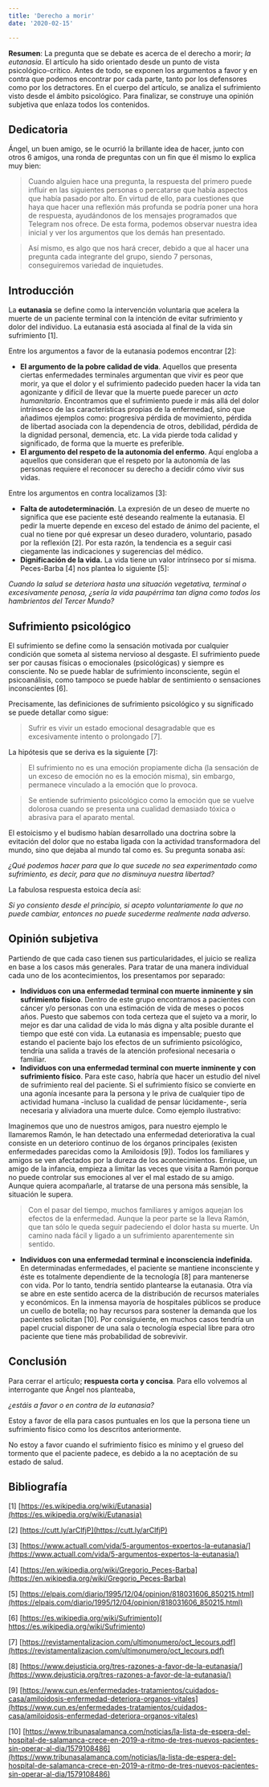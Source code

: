```yaml
---
title: 'Derecho a morir'
date: '2020-02-15'

---
```


**Resumen**: La pregunta que se debate es acerca de el derecho a morir; *la eutanasia*. El  artículo ha sido orientado desde un punto de vista psicológico-crítico. Antes de todo, se exponen los argumentos a favor y en contra que podemos encontrar por cada parte, tanto por los defensores como por los detractores. En el cuerpo del artículo, se analiza el sufrimiento visto desde el ámbito psicológico. Para finalizar, se construye una opinión subjetiva que enlaza todos los contenidos. 

 

## Dedicatoria

Ángel, un buen amigo, se le ocurrió la brillante idea de hacer, junto con otros 6 amigos, una ronda de preguntas con un fin que él mismo lo explica muy bien: 

> Cuando alguien hace una pregunta, la respuesta del primero puede influir en las siguientes personas o percatarse que había aspectos que había pasado por alto. En virtud de ello, para cuestiones que haya que hacer una reflexión más profunda se podría poner una hora de respuesta, ayudándonos de los mensajes programados que Telegram nos ofrece. De esta forma, podemos observar nuestra idea inicial y ver los argumentos que los demás han presentado. 

> Así mismo, es algo que nos hará crecer, debido a que al hacer una pregunta cada integrante del grupo, siendo 7 personas, conseguiremos variedad de inquietudes.

### 

## Introducción

La **eutanasia** se define como la intervención voluntaria que acelera la muerte de un paciente terminal con la intención de evitar sufrimiento y dolor del individuo. La eutanasia está asociada al final de la vida sin sufrimiento [1].

Entre los argumentos a favor de la eutanasia podemos encontrar [2]: 

- **El argumento de la pobre calidad de vida**. Aquellos que presenta ciertas enfermedades terminales argumentan que vivir es peor que morir, ya que el dolor y el sufrimiento padecido pueden hacer la vida tan agonizante y difícil de llevar que la muerte puede parecer un *acto humanitario*. Encontramos que el sufrimiento puede ir más allá del dolor intrínseco de las características propias de la enfermedad, sino que añadimos ejemplos como: progresiva pérdida de movimiento, pérdida de libertad asociada con la dependencia de otros, debilidad, pérdida de la dignidad personal, demencia, etc. La vida pierde toda calidad y significado, de forma que la muerte es preferible. 
- **El argumento del respeto de la autonomía del enfermo**. Aquí engloba a aquellos que consideran que el respeto por la autonomía de las personas requiere el reconocer su derecho a decidir cómo vivir sus vidas. 

Entre los argumentos en contra localizamos [3]:

- **Falta de autodeterminación**. La expresión de un deseo de muerte no significa que ese paciente esté deseando realmente la eutanasia. El pedir la muerte depende en exceso del estado de ánimo del paciente, el cual no tiene por qué expresar un deseo duradero, voluntario, pasado por la reflexión [2]. Por esta razón, la tendencia es a seguir casi ciegamente las indicaciones y sugerencias del médico. 
- **Dignificación de la vida.** La vida tiene un valor intrínseco por sí misma. Peces-Barba [4] nos plantea lo siguiente [5]: 

*Cuando la salud se deteriora hasta una situación vegetativa, terminal o excesivamente penosa, ¿sería la vida paupérrima tan digna como todos los hambrientos del Tercer Mundo?*

### 

## Sufrimiento psicológico

El sufrimiento se define como la sensación motivada por cualquier condición que someta al sistema nervioso al desgaste. El sufrimiento puede ser por causas físicas o emocionales (psicológicas) y siempre es consciente. No se puede hablar de sufrimiento inconsciente, según el psicoanálisis, como tampoco se puede hablar de sentimiento o sensaciones inconscientes [6].

Precisamente, las definiciones de sufrimiento psicológico y su significado se puede detallar como sigue: 

> Sufrir es vivir un estado emocional desagradable que es excesivamente intento o prolongado [7].

La hipótesis que se deriva es la siguiente [7]: 

> El sufrimiento no es una emoción propiamente dicha (la sensación de un exceso de emoción no es la emoción misma), sin embargo, permanece vinculado a la emoción que lo provoca. 

> Se entiende sufrimiento psicológico como la emoción que se vuelve dolorosa cuando se presenta una cualidad demasiado tóxica o abrasiva para el aparato mental. 

El estoicismo y el budismo habían desarrollado una doctrina sobre la evitación del dolor que no estaba ligada con la actividad transformadora del mundo, sino que dejaba al mundo tal como es. Su pregunta sonaba así: 

*¿Qué podemos hacer para que lo que sucede no sea experimentado como sufrimiento, es decir, para que no disminuya nuestra libertad?*

La fabulosa respuesta estoica decía así: 

*Si yo consiento desde el principio, si acepto voluntariamente lo que no puede cambiar, entonces no puede sucederme realmente nada adverso.*

### 

## Opinión subjetiva

Partiendo de que cada caso tienen sus particularidades, el juicio se realiza en base a los casos más generales. Para tratar de una manera individual cada uno de los acontecimientos, los presentamos por separado: 

- **Individuos con una enfermedad terminal con muerte inminente y sin sufrimiento físico**. Dentro de este grupo encontramos a pacientes con cáncer y/o personas con una estimación de vida de meses o pocos años. Puesto que sabemos con toda certeza que el sujeto va a morir, lo mejor es dar una calidad de vida lo más digna y alta posible durante el tiempo que esté con vida. La eutanasia es impensable; puesto que estando el paciente bajo los efectos de un sufrimiento psicológico, tendría una salida a través de la atención profesional necesaria o familiar. 
- **Individuos con una enfermedad terminal con muerte inminente y con sufrimiento físico**. Para este caso, habría que hacer un estudio del nivel de sufrimiento real del paciente. Si el sufrimiento físico se convierte en una agonía incesante para la persona y le priva de cualquier tipo de actividad humana -incluso la cualidad de pensar lúcidamente-, sería necesaria y aliviadora una muerte dulce. Como ejemplo ilustrativo: 

Imaginemos que uno de nuestros amigos, para nuestro ejemplo le llamaremos Ramón, le han detectado una enfermedad deteriorativa la cual consiste en un deterioro continuo de los órganos principales (existen enfermedades parecidas como la Amiloidosis [9]). Todos los familiares y amigos se ven afectados por la dureza de los acontecimientos. Enrique, un amigo de la infancia, empieza a limitar las veces que visita a Ramón porque no puede controlar sus emociones al ver el mal estado de su amigo. Aunque quiera acompañarle, al tratarse de una persona más sensible, la situación le supera.

> Con el pasar del tiempo, muchos familiares y amigos aquejan los efectos de la enfermedad. Aunque la peor parte se la lleva Ramón, que tan sólo le queda seguir padeciendo el dolor hasta su muerte. Un camino nada fácil y ligado a un sufrimiento aparentemente sin sentido.

- **Individuos con una enfermedad terminal e inconsciencia indefinida.** En determinadas enfermedades, el paciente se mantiene inconsciente y éste es totalmente dependiente de la tecnología [8] para mantenerse con vida. Por lo tanto, tendría sentido plantearse la eutanasia. Otra vía se abre en este sentido acerca de la distribución de recursos materiales y económicos. En la inmensa mayoría de hospitales públicos se produce un cuello de botella; no hay recursos para sostener la demanda que los pacientes solicitan [10].  Por consiguiente, en muchos casos tendría un papel crucial disponer de una sala o tecnología especial libre para otro paciente que tiene más probabilidad de sobrevivir.

### 

## Conclusión

Para cerrar el artículo; **respuesta corta y concisa**. Para ello volvemos al interrogante que Ángel nos planteaba, 

*¿estáis a favor o en contra de la eutanasia?*

Estoy a favor de ella para casos puntuales en los que la persona tiene un sufrimiento físico como los descritos anteriormente. 

No estoy a favor cuando el sufrimiento físico es mínimo y el grueso del tormento que el paciente padece, es debido a la no aceptación de su estado de salud.

### 

## Bibliografía

[1] [https://es.wikipedia.org/wiki/Eutanasia](https://es.wikipedia.org/wiki/Eutanasia)

[2] [https://cutt.ly/arClfjP](https://cutt.ly/arClfjP)

[3] [https://www.actuall.com/vida/5-argumentos-expertos-la-eutanasia/](https://www.actuall.com/vida/5-argumentos-expertos-la-eutanasia/)

[4] [https://en.wikipedia.org/wiki/Gregorio_Peces-Barba](https://en.wikipedia.org/wiki/Gregorio_Peces-Barba)

[5] [https://elpais.com/diario/1995/12/04/opinion/818031606_850215.html](https://elpais.com/diario/1995/12/04/opinion/818031606_850215.html)

[6] [https://es.wikipedia.org/wiki/Sufrimiento]( https://es.wikipedia.org/wiki/Sufrimiento)

[7] [https://revistamentalizacion.com/ultimonumero/oct_lecours.pdf](https://revistamentalizacion.com/ultimonumero/oct_lecours.pdf)

[8] [https://www.dejusticia.org/tres-razones-a-favor-de-la-eutanasia/](https://www.dejusticia.org/tres-razones-a-favor-de-la-eutanasia/) 

[9] [https://www.cun.es/enfermedades-tratamientos/cuidados-casa/amiloidosis-enfermedad-deteriora-organos-vitales](https://www.cun.es/enfermedades-tratamientos/cuidados-casa/amiloidosis-enfermedad-deteriora-organos-vitales)

[10] [https://www.tribunasalamanca.com/noticias/la-lista-de-espera-del-hospital-de-salamanca-crece-en-2019-a-ritmo-de-tres-nuevos-pacientes-sin-operar-al-dia/1579108486](https://www.tribunasalamanca.com/noticias/la-lista-de-espera-del-hospital-de-salamanca-crece-en-2019-a-ritmo-de-tres-nuevos-pacientes-sin-operar-al-dia/1579108486) 

